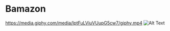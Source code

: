 # Bamazon
https://media.giphy.com/media/lptFuLViuVUupG5cw7/giphy.mp4
![Alt Text](https://media.giphy.com/media/lptFuLViuVUupG5cw7/giphy.gif)
